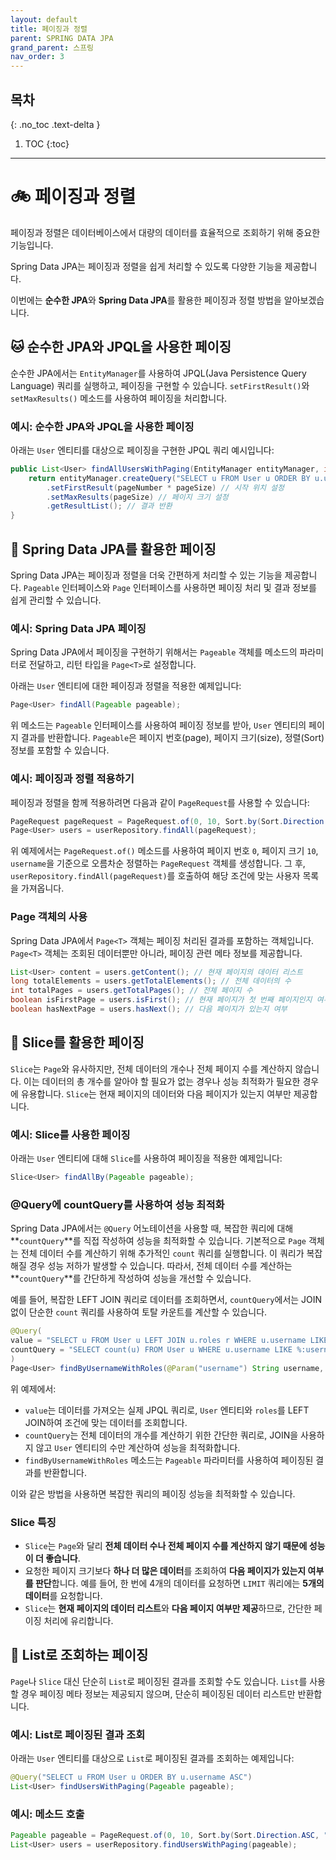 ```yaml
---
layout: default
title: 페이징과 정렬
parent: SPRING DATA JPA
grand_parent: 스프링
nav_order: 3
---
```


## 목차
{: .no_toc .text-delta }

1. TOC
{:toc}

---

# 🚲 페이징과 정렬

페이징과 정렬은 데이터베이스에서 대량의 데이터를 효율적으로 조회하기 위해 중요한 기능입니다.

Spring Data JPA는 페이징과 정렬을 쉽게 처리할 수 있도록 다양한 기능을 제공합니다.

이번에는 **순수한 JPA**와 **Spring Data JPA**를 활용한 페이징과 정렬 방법을 알아보겠습니다.

## 🐱 순수한 JPA와 JPQL을 사용한 페이징

순수한 JPA에서는 `EntityManager`를 사용하여 JPQL(Java Persistence Query Language) 쿼리를 실행하고, 페이징을 구현할 수 있습니다. `setFirstResult()`와 `setMaxResults()` 메소드를 사용하여 페이징을 처리합니다.

### 예시: 순수한 JPA와 JPQL을 사용한 페이징

아래는 `User` 엔티티를 대상으로 페이징을 구현한 JPQL 쿼리 예시입니다:

```java
public List<User> findAllUsersWithPaging(EntityManager entityManager, int pageNumber, int pageSize) {
    return entityManager.createQuery("SELECT u FROM User u ORDER BY u.username ASC", User.class)
        .setFirstResult(pageNumber * pageSize) // 시작 위치 설정
        .setMaxResults(pageSize) // 페이지 크기 설정
        .getResultList(); // 결과 반환
}
```

## 🐶 Spring Data JPA를 활용한 페이징

Spring Data JPA는 페이징과 정렬을 더욱 간편하게 처리할 수 있는 기능을 제공합니다. `Pageable` 인터페이스와 `Page` 인터페이스를 사용하면 페이징 처리 및 결과 정보를 쉽게 관리할 수 있습니다.

### 예시: Spring Data JPA 페이징

Spring Data JPA에서 페이징을 구현하기 위해서는 `Pageable` 객체를 메소드의 파라미터로 전달하고, 리턴 타입을 `Page<T>`로 설정합니다.

아래는 `User` 엔티티에 대한 페이징과 정렬을 적용한 예제입니다:

```java
Page<User> findAll(Pageable pageable);
```

위 메소드는 `Pageable` 인터페이스를 사용하여 페이징 정보를 받아, `User` 엔티티의 페이지 결과를 반환합니다. `Pageable`은 페이지 번호(page), 페이지 크기(size), 정렬(Sort) 정보를 포함할 수 있습니다.

### 예시: 페이징과 정렬 적용하기

페이징과 정렬을 함께 적용하려면 다음과 같이 `PageRequest`를 사용할 수 있습니다:

```java
PageRequest pageRequest = PageRequest.of(0, 10, Sort.by(Sort.Direction.ASC, "username"));
Page<User> users = userRepository.findAll(pageRequest);
```

위 예제에서는 `PageRequest.of()` 메소드를 사용하여 페이지 번호 `0`, 페이지 크기 `10`, `username`을 기준으로 오름차순 정렬하는 `PageRequest` 객체를 생성합니다. 그 후, `userRepository.findAll(pageRequest)`를 호출하여 해당 조건에 맞는 사용자 목록을 가져옵니다.

### Page 객체의 사용

Spring Data JPA에서 `Page<T>` 객체는 페이징 처리된 결과를 포함하는 객체입니다. `Page<T>` 객체는 조회된 데이터뿐만 아니라, 페이징 관련 메타 정보를 제공합니다.

```java
List<User> content = users.getContent(); // 현재 페이지의 데이터 리스트
long totalElements = users.getTotalElements(); // 전체 데이터의 수
int totalPages = users.getTotalPages(); // 전체 페이지 수
boolean isFirstPage = users.isFirst(); // 현재 페이지가 첫 번째 페이지인지 여부
boolean hasNextPage = users.hasNext(); // 다음 페이지가 있는지 여부
```

## 🐻 Slice를 활용한 페이징

`Slice`는 `Page`와 유사하지만, 전체 데이터의 개수나 전체 페이지 수를 계산하지 않습니다. 이는 데이터의 총 개수를 알아야 할 필요가 없는 경우나 성능 최적화가 필요한 경우에 유용합니다. `Slice`는 현재 페이지의 데이터와 다음 페이지가 있는지 여부만 제공합니다.

### 예시: Slice를 사용한 페이징

아래는 `User` 엔티티에 대해 `Slice`를 사용하여 페이징을 적용한 예제입니다:

```java
Slice<User> findAllBy(Pageable pageable);
```

### @Query에 countQuery를 사용하여 성능 최적화

Spring Data JPA에서는 `@Query` 어노테이션을 사용할 때, 복잡한 쿼리에 대해 **`countQuery`**를 직접 작성하여 성능을 최적화할 수 있습니다. 기본적으로 `Page` 객체는 전체 데이터 수를 계산하기 위해 추가적인 `count` 쿼리를 실행합니다. 이 쿼리가 복잡해질 경우 성능 저하가 발생할 수 있습니다. 따라서, 전체 데이터 수를 계산하는 **`countQuery`**를 간단하게 작성하여 성능을 개선할 수 있습니다.

예를 들어, 복잡한 LEFT JOIN 쿼리로 데이터를 조회하면서, `countQuery`에서는 JOIN 없이 단순한 `count` 쿼리를 사용하여 토탈 카운트를 계산할 수 있습니다.

```java
@Query(
value = "SELECT u FROM User u LEFT JOIN u.roles r WHERE u.username LIKE %:username%",
countQuery = "SELECT count(u) FROM User u WHERE u.username LIKE %:username%"
)
Page<User> findByUsernameWithRoles(@Param("username") String username, Pageable pageable);
```

위 예제에서:

- `value`는 데이터를 가져오는 실제 JPQL 쿼리로, `User` 엔티티와 `roles`를 LEFT JOIN하여 조건에 맞는 데이터를 조회합니다.
- `countQuery`는 전체 데이터의 개수를 계산하기 위한 간단한 쿼리로, JOIN을 사용하지 않고 `User` 엔티티의 수만 계산하여 성능을 최적화합니다.
- `findByUsernameWithRoles` 메소드는 `Pageable` 파라미터를 사용하여 페이징된 결과를 반환합니다.

이와 같은 방법을 사용하면 복잡한 쿼리의 페이징 성능을 최적화할 수 있습니다.


### Slice 특징

- `Slice`는 `Page`와 달리 **전체 데이터 수나 전체 페이지 수를 계산하지 않기 때문에 성능이 더 좋습니다**.
- 요청한 페이지 크기보다 **하나 더 많은 데이터**를 조회하여 **다음 페이지가 있는지 여부를 판단**합니다. 예를 들어, 한 번에 4개의 데이터를 요청하면 `LIMIT` 쿼리에는 **5개의 데이터**를 요청합니다.
- `Slice`는 **현재 페이지의 데이터 리스트**와 **다음 페이지 여부만 제공**하므로, 간단한 페이징 처리에 유리합니다.

## 🐹 List로 조회하는 페이징

`Page`나 `Slice` 대신 단순히 `List`로 페이징된 결과를 조회할 수도 있습니다. `List`를 사용할 경우 페이징 메타 정보는 제공되지 않으며, 단순히 페이징된 데이터 리스트만 반환합니다.

### 예시: List로 페이징된 결과 조회

아래는 `User` 엔티티를 대상으로 `List`로 페이징된 결과를 조회하는 예제입니다:

```java
@Query("SELECT u FROM User u ORDER BY u.username ASC")
List<User> findUsersWithPaging(Pageable pageable);
```

### 예시: 메소드 호출

```java
Pageable pageable = PageRequest.of(0, 10, Sort.by(Sort.Direction.ASC, "username"));
List<User> users = userRepository.findUsersWithPaging(pageable);
```
